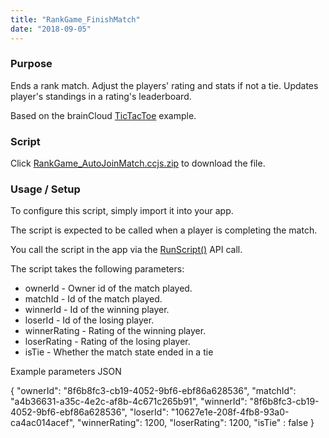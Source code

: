 ```yaml
---
title: "RankGame_FinishMatch"
date: "2018-09-05"
---
```


### Purpose

Ends a rank match. Adjust the players' rating and stats if not a tie. Updates player's standings in a rating's leaderboard.

Based on the brainCloud [TicTacToe](https://github.com/getbraincloud/examples-unity) example.

### Script

Click [RankGame\_AutoJoinMatch.ccjs.zip](https://getbraincloud.com/apidocs/wp-content/uploads/2022/10/RankGame_FinishMatch.ccjs_.zip) to download the file.

### Usage / Setup

To configure this script, simply import it into your app.

The script is expected to be called when a player is completing the match.

You call the script in the app via the [RunScript()](https://getbraincloud.com/apidocs/apiref/index.html#capi-script-runscript) API call.

The script takes the following parameters:

- ownerId - Owner id of the match played.
- matchId - Id of the match played.
- winnerId - Id of the winning player.
- loserId - Id of the losing player.
- winnerRating - Rating of the winning player.
- loserRating - Rating of the losing player.
- isTie - Whether the match state ended in a tie

Example parameters JSON

{
   "ownerId": "8f6b8fc3-cb19-4052-9bf6-ebf86a628536",
   "matchId": "a4b36631-a35c-4e2c-af8b-4c671c265b91",
   "winnerId": "8f6b8fc3-cb19-4052-9bf6-ebf86a628536",
   "loserId": "10627e1e-208f-4fb8-93a0-ca4ac014acef",
   "winnerRating": 1200,
   "loserRating": 1200,
   "isTie" : false
}
